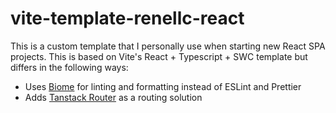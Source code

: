 # vite-template-renellc-react

This is a custom template that I personally use when starting new React SPA projects. This is based on Vite's React + Typescript + SWC template but differs in the following ways:

- Uses [Biome](https://biomejs.dev/) for linting and formatting instead of ESLint and Prettier
- Adds [Tanstack Router](https://tanstack.com/router/latest) as a routing solution

